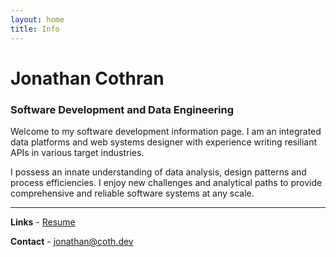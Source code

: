 ```yaml
---
layout: home
title: Info
---
```


# Jonathan Cothran
### Software Development and Data Engineering

Welcome to my software development information page. I am an integrated data platforms and web systems designer with experience writing resiliant APIs in various target industries.

I possess an innate understanding of data analysis, design patterns and process efficiencies. I enjoy new challenges and analytical paths to provide comprehensive and reliable software systems at any scale.

<hr style="height:1px;">

**Links** - [Resume](/Jonathan_Cothran_Resume_23.pdf)

**Contact** - jonathan@coth.dev
